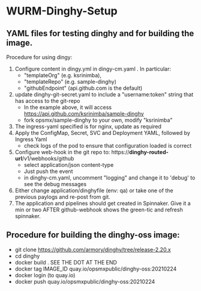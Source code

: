 # WURM-Dinghy-Setup

## YAML files for testing dinghy and for building the image.
Procedure for using dingy:
1) Configure content in dingy.yml in dingy-cm.yaml . In particular:
   -  "templateOrg" (e.g. ksrinimba),
   -  "templateRepo" (e.g. sample-dinghy)
   -  "githubEndpoint" (api.github.com is the default) 
2) update dinghy-git-secret.yaml to include a "username:token" string that has access to the git-repo
   - In the example above, it will access https://api.github.com/ksrinimba/sample-dinghy
   - fork opsmx/sample-dinghy to your own, modify "ksrinimba"
3) The ingress-yaml specified is for nginx, update as required
4) Apply the ConfigMap, Secret, SVC and Deployment YAML, followed by Ingress Yaml
   - check logs of the pod to ensure that configuration loaded is correct
5) Configure web-hook in the git repo to: https://**dinghy-routed-url**/v1/webhooks/github
   - select application/json content-type
   - Just push the event
   - in dinghy-cm.yaml, uncomment "logging" and change it to 'debug' to see the debug messages
6) Either change application/dinghyfile (env: qa) or take one of the previous paylogs and re-post from git.
7) The application and pipelines should get created in Spinnaker. Give it a min or two AFTER github-webhook shows the green-tic and refresh spinnaker.

## Procedure for building the dinghy-oss image:

- git clone https://github.com/armory/dinghy/tree/release-2.20.x
- cd dinghy
- docker build .   SEE THE DOT AT THE END
- docker tag IMAGE_ID quay.io/opsmxpublic/dinghy-oss:20210224
- docker login (to quay.io)
- docker push quay.io/opsmxpublic/dinghy-oss:20210224
  
